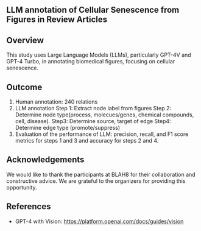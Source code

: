 ## LLM annotation of Cellular Senescence from Figures in Review Articles

## Overview
This study uses Large Language Models (LLMs), particularly GPT-4V and GPT-4 Turbo, in annotating biomedical figures, focusing on cellular senescence. 


## Outcome
1.	Human annotation: 240 relations
2.	LLM annotation
   Step 1: Extract node label from figures 
   Step 2: Determine node type(process, molecues/genes, chemical compounds, cell, disease).
   Step3: Determine source, target of edge
   Step4: Determine edge type (promote/suppress)   
3. Evaluation of the performance of LLM: precision, recall, and F1 score metrics for steps 1 and 3 and accuracy for steps 2 and 4.
 
## Acknowledgements
We would like to thank the participants at BLAH8 for their collaboration and constructive advice. We are grateful to the organizers for providing this opportunity.

## References
* GPT-4 with Vision: https://platform.openai.com/docs/guides/vision

